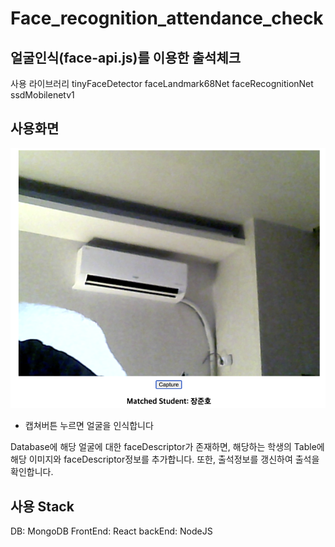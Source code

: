 # Face_recognition_attendance_check

## 얼굴인식(face-api.js)를 이용한 출석체크
사용 라이브러리
tinyFaceDetector
faceLandmark68Net
faceRecognitionNet
ssdMobilenetv1

## 사용화면
![capture](./readme/capture.png)
- 캡쳐버튼 누르면 얼굴을 인식합니다

Database에 해당 얼굴에 대한 faceDescriptor가 존재하면, 해당하는 학생의 Table에 해당 이미지와 faceDescriptor정보를 추가합니다.
또한, 출석정보를 갱신하여 출석을 확인합니다.


## 사용 Stack
DB: MongoDB
FrontEnd: React
backEnd: NodeJS